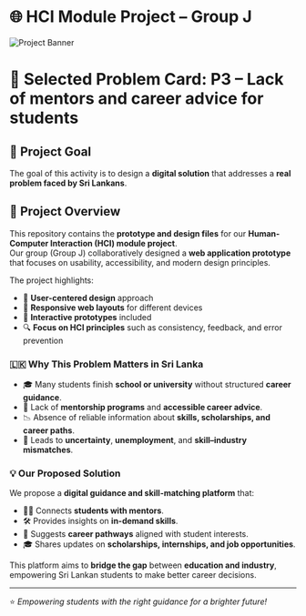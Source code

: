 # 🌐 HCI Module Project – Group J  

![Project Banner](https://placehold.co/1200x300/2e026d/FFFFFF?text=HCI+Project+-+Group+J)

# 📝 Selected Problem Card: **P3 – Lack of mentors and career advice for students** 
 
## 🎯 Project Goal  

The goal of this activity is to design a **digital solution** that addresses a **real problem faced by Sri Lankans**. 
<br>



## 📖 Project Overview  
This repository contains the **prototype and design files** for our **Human-Computer Interaction (HCI) module project**.  
Our group (Group J) collaboratively designed a **web application prototype** that focuses on usability, accessibility, and modern design principles.  

The project highlights:  
- 🎨 **User-centered design** approach  
- 📱 **Responsive web layouts** for different devices  
- 🧩 **Interactive prototypes** included  
- 🔍 **Focus on HCI principles** such as consistency, feedback, and error prevention
  
### 🇱🇰 Why This Problem Matters in Sri Lanka  
- 🎓 Many students finish **school or university** without structured **career guidance**.  
- 🧭 Lack of **mentorship programs** and **accessible career advice**.  
- 📉 Absence of reliable information about **skills, scholarships, and career paths**.  
- 🤔 Leads to **uncertainty**, **unemployment**, and **skill–industry mismatches**.  

### 💡 Our Proposed Solution  
We propose a **digital guidance and skill-matching platform** that:  
- 👩‍🏫 Connects **students with mentors**.  
- 🛠️ Provides insights on **in-demand skills**.  
- 🎯 Suggests **career pathways** aligned with student interests.  
- 🎓 Shares updates on **scholarships, internships, and job opportunities**.  

This platform aims to **bridge the gap** between **education and industry**, empowering Sri Lankan students to make better career decisions.  

---
⭐ *Empowering students with the right guidance for a brighter future!*  
